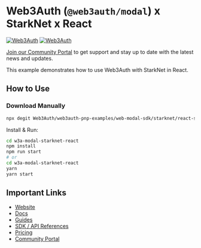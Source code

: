 # Web3Auth (`@web3auth/modal`) x StarkNet x React

[![Web3Auth](https://img.shields.io/badge/Web3Auth-SDK-blue)](https://web3auth.io/docs/sdk/pnp/web/modal)
[![Web3Auth](https://img.shields.io/badge/Web3Auth-Community-cyan)](https://community.web3auth.io)

[Join our Community Portal](https://community.web3auth.io/) to get support and stay up to date with the latest news and updates.

This example demonstrates how to use Web3Auth with StarkNet in React.

## How to Use

### Download Manually

```bash
npx degit Web3Auth/web3auth-pnp-examples/web-modal-sdk/starknet/react-starknet-modal-example w3a-modal-starknet-react
```

Install & Run:

```bash
cd w3a-modal-starknet-react
npm install
npm run start
# or
cd w3a-modal-starknet-react
yarn
yarn start
```

## Important Links

- [Website](https://web3auth.io)
- [Docs](https://web3auth.io/docs)
- [Guides](https://web3auth.io/docs/content-hub?type=guides)
- [SDK / API References](https://web3auth.io/docs/sdk)
- [Pricing](https://web3auth.io/pricing.html)
- [Community Portal](https://community.web3auth.io)
